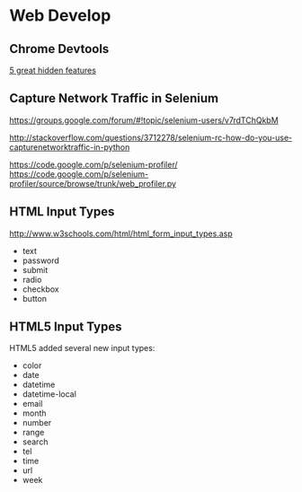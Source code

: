 # Web Develop
## Chrome Devtools
[5 great hidden features](http://blog.teamtreehouse.com/5-great-hidden-features-in-the-chrome-devtools)

## Capture Network Traffic in Selenium
https://groups.google.com/forum/#!topic/selenium-users/v7rdTChQkbM

http://stackoverflow.com/questions/3712278/selenium-rc-how-do-you-use-capturenetworktraffic-in-python

https://code.google.com/p/selenium-profiler/
https://code.google.com/p/selenium-profiler/source/browse/trunk/web_profiler.py
## HTML Input Types
http://www.w3schools.com/html/html_form_input_types.asp
* text
* password
* submit
* radio
* checkbox
* button

## HTML5 Input Types
HTML5 added several new input types:
* color
* date
* datetime
* datetime-local
* email
* month
* number
* range
* search
* tel
* time
* url
* week
